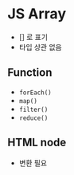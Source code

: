 # JS Array
* [] 로 표기
* 타입 상관 없음

## Function
* `forEach()`
* `map()`
* `filter()`
* `reduce()`

## HTML node
* 변환 필요

